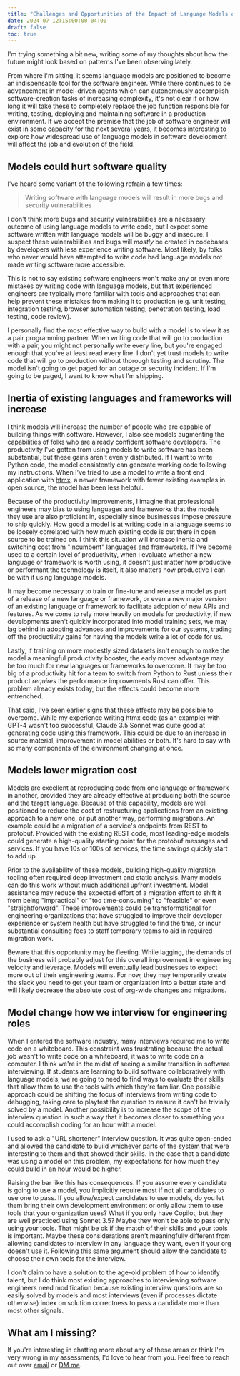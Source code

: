 ```yaml
---
title: "Challenges and Opportunities of the Impact of Language Models on Software Engineering"
date: 2024-07-12T15:00:00-04:00
draft: false
toc: true
---
```


I'm trying something a bit new, writing some of my thoughts about how the future might look based on patterns I've been observing lately.

From where I'm sitting, it seems language models are positioned to become an indispensable tool for the software engineer.
While there continues to be advancement in model-driven agents which can autonomously accomplish software-creation tasks of increasing complexity, it's not clear if or how long it will take these to completely replace the job function responsible for writing, testing, deploying and maintaining software in a production environment.
If we accept the premise that the job of software engineer will exist in some capacity for the next several years, it becomes interesting to explore how widespread use of language models in software development will affect the job and evolution of the field.

## Models could hurt software quality
I've heard some variant of the following refrain a few times:

> Writing software with language models will result in more bugs and security vulnerabilities

I don't think more bugs and security vulnerabilities are a necessary outcome of using language models to write code, but I expect some software written with language models will be buggy and insecure.
I suspect these vulnerabilities and bugs will *mostly* be created in codebases by developers with less experience writing software.
Most likely, by folks who never would have attempted to write code had language models not made writing software more accessible.

This is not to say existing software engineers won't make any or even more mistakes by writing code with language models, but that experienced engineers are typically more familiar with tools and approaches that can help prevent these mistakes from making it to production (e.g.
unit testing, integration testing, browser automation testing, penetration testing, load testing, code review).

I personally find the most effective way to build with a model is to view it as a pair programming partner.
When writing code that will go to production with a pair, you might not personally write every line, but you're engaged enough that you've at least read every line.
I don't yet trust models to write code that will go to production without thorough testing and scrutiny.
The model isn't going to get paged for an outage or security incident.
If I'm going to be paged, I want to know what I'm shipping.

## Inertia of existing languages and frameworks will increase

I think models will increase the number of people who are capable of building things with software.
However, I also see models augmenting the capabilities of folks who are already confident software developers.
The productivity I've gotten from using models to write software has been substantial, but these gains aren't evenly distributed.
If I want to write Python code, the model consistently can generate working code following my instructions.
When I've tried to use a model to write a front end application with [htmx](https://htmx.org/), a newer framework with fewer existing examples in open source, the model has been less helpful.

Because of the productivity improvements, I imagine that professional engineers may bias to using languages and frameworks that the models they use are also proficient in, especially since businesses impose pressure to ship quickly.
How good a model is at writing code in a language seems to be loosely correlated with how much existing code is out there in open source to be trained on.
I think this situation will increase inertia and switching cost from "incumbent" languages and frameworks.
If I've become used to a certain level of productivity, when I evaluate whether a new language or framework is worth using, it doesn't just matter how productive or performant the technology is itself, it also matters how productive I can be with it using language models.

It may become necessary to train or fine-tune and release a model as part of a release of a new language or framework, or even a new major version of an existing language or framework to facilitate adoption of new APIs and features.
As we come to rely more heavily on models for productivity, if new developments aren't quickly incorporated into model training sets, we may lag behind in adopting advances and improvements for our systems, trading off the productivity gains for having the models write a lot of code for us.

Lastly, if training on more modestly sized datasets isn't enough to make the model a meaningful productivity booster, the early mover advantage may be too much for new languages or frameworks to overcome.
It may be too big of a productivity hit for a team to switch from Python to Rust unless their product _requires_ the performance improvements Rust can offer.
This problem already exists today, but the effects could become more entrenched.

That said, I've seen earlier signs that these effects may be possible to overcome.
While my experience writing htmx code (as an example) with GPT-4 wasn't too successful, Claude 3.5 Sonnet was quite good at generating code using this framework.
This could be due to an increase in source material, improvement in model abilities or both.
It's hard to say with so many components of the environment changing at once.

## Models lower migration cost

Models are excellent at reproducing code from one language or framework in another, provided they are already effective at producing both the source and the target language.
Because of this capability, models are well positioned to reduce the cost of restructuring applications from an existing approach to a new one, or put another way, performing migrations.
An example could be a migration of a service's endpoints from REST to protobuf.
Provided with the existing REST code, most leading-edge models could generate a high-quality starting point for the protobuf messages and services.
If you have 10s or 100s of services, the time savings quickly start to add up.

Prior to the availability of these models, building high-quality migration tooling often required deep investment and static analysis.
Many models can do this work without much additional upfront investment.
Model assistance may reduce the expected effort of a migration effort to shift it from being "impractical" or "too time-consuming" to "feasible" or even "straightforward".
These improvements could be transformational for engineering organizations that have struggled to improve their developer experience or system health but have struggled to find the time, or incur substantial consulting fees to staff temporary teams to aid in required migration work.

Beware that this opportunity may be fleeting.
While lagging, the demands of the business will probably adjust for this overall improvement in engineering velocity and leverage.
Models will eventually lead businesses to expect more out of their engineering teams.
For now, they may temporarily create the slack you need to get your team or organization into a better state and will likely decrease the absolute cost of org-wide changes and migrations.

## Model change how we interview for engineering roles
When I entered the software industry, many interviews required me to write code on a whiteboard.
This constraint was frustrating because the actual job wasn't to write code on a whiteboard, it was to write code on a computer.
I think we're in the midst of seeing a similar transition in software interviewing.
If students are learning to build software collaboratively with language models, we're going to need to find ways to evaluate their skills that allow them to use the tools with which they're familiar.
One possible approach could be shifting the focus of interviews from writing code to debugging, taking care to playtest the question to ensure it can't be trivially solved by a model.
Another possibility is to increase the scope of the interview question in such a way that it becomes closer to something you could accomplish coding for an hour with a model.

I used to ask a "URL shortener" interview question.
It was quite open-ended and allowed the candidate to build whichever parts of the system that were interesting to them and that showed their skills.
In the case that a candidate was using a model on this problem, my expectations for how much they could build in an hour would be higher.

Raising the bar like this has consequences.
If you assume every candidate is going to use a model, you implicitly require most if not all candidates to use one to pass.
If you allow/expect candidates to use models, do you let them bring their own development environment or only allow them to use tools that your organization uses? What if you only have Copilot, but they are well practiced using Sonnet 3.5? Maybe they won't be able to pass only using your tools.
That might be ok if the match of their skills and your tools is important.
Maybe these considerations aren't meaningfully different from allowing candidates to interview in any language they want, even if your org doesn't use it.
Following this same argument should allow the candidate to choose their own tools for the interview.

I don't claim to have a solution to the age-old problem of how to identify talent, but I do think most existing approaches to interviewing software engineers need modification because existing interview questions are so easily solved by models and most interviews (even if processes dictate otherwise) index on solution correctness to pass a candidate more than most other signals.

## What am I missing?

If you're interesting in chatting more about any of these areas or think I'm very wrong in my assessments, I'd love to hear from you.
Feel free to reach out over [email](mailto:dcorin6@gmail.com) or [DM me](https://twitter.com/danielcorin1).

